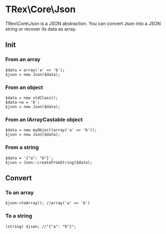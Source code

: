# TRex\Core\Json

TRex\Core\Json is a JSON abstraction. You can convert Json into a JSON string or recover its data as array.


## Init

### From an array

    $data = array('a' => 'b');
    $json = new Json($data);

### From an object

    $data = new stdClass();
    $data->a = 'b';
    $json = new Json($data);

### From an IArrayCastable object

    $data = new myObject(array('a' => 'b'));
    $json = new Json($data);

### From a string

    $data = '{"a": "b"}';
    $json = Json::createFromString($data);


## Convert

### To an array

    $json->toArray(); //array('a' => 'b')

### To a string

    (string) $json; //"{"a": "b"}";
